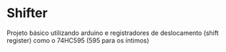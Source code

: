 Shifter
=======
Projeto básico utilizando arduino e registradores de deslocamento (shift register) como o 74HC595 (595 para os íntimos)


